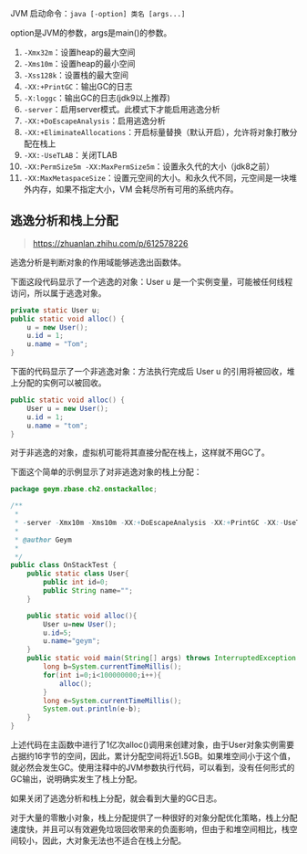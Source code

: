 JVM 启动命令：`java [-option] 类名 [args...]`

option是JVM的参数，args是main()的参数。

1. `-Xmx32m`：设置heap的最大空间
1. `-Xms10m`：设置heap的最小空间
1. `-Xss128k`：设置栈的最大空间
1. `-XX:+PrintGC`：输出GC的日志
1. `-X:loggc`：输出GC的日志(jdk9以上推荐)
1. `-server`：启用server模式。此模式下才能启用逃逸分析
1. `-XX:+DoEscapeAnalysis`：启用逃逸分析
1. `-XX:+EliminateAllocations`：开启标量替换（默认开启），允许将对象打散分配在栈上
1. `-XX:-UseTLAB`：关闭TLAB
1. `-XX:PermSize5m -XX:MaxPermSize5m`：设置永久代的大小（jdk8之前）
1. `-XX:MaxMetaspaceSize`：设置元空间的大小。和永久代不同，元空间是一块堆外内存，如果不指定大小，VM 会耗尽所有可用的系统内存。



## 逃逸分析和栈上分配

> https://zhuanlan.zhihu.com/p/612578226

逃逸分析是判断对象的作用域能够逃逸出函数体。

下面这段代码显示了一个逃逸的对象：User u 是一个实例变量，可能被任何线程访问，所以属于逃逸对象。

```java
private static User u;
public static void alloc() {
    u = new User();
    u.id = 1;
    u.name = "Tom";
}
```

下面的代码显示了一个非逃逸对象：方法执行完成后 User u 的引用将被回收，堆上分配的实例可以被回收。

```java
public static void alloc() {
    User u = new User();
    u.id = 1;
    u.name = "tom";
}
```

对于非逃逸的对象，虚拟机可能将其直接分配在栈上，这样就不用GC了。

下面这个简单的示例显示了对非逃逸对象的栈上分配：

```java
package geym.zbase.ch2.onstackalloc;

/**
 * 
 * -server -Xmx10m -Xms10m -XX:+DoEscapeAnalysis -XX:+PrintGC -XX:-UseTLAB  -XX:+EliminateAllocations
 * 
 * @author Geym
 *
 */
public class OnStackTest {
    public static class User{
        public int id=0;
        public String name="";
    }

    public static void alloc(){
        User u=new User();
        u.id=5;
        u.name="geym";
    }
    public static void main(String[] args) throws InterruptedException {
        long b=System.currentTimeMillis();
        for(int i=0;i<100000000;i++){
            alloc();
        }
        long e=System.currentTimeMillis();
        System.out.println(e-b);
    }
}
```

上述代码在主函数中进行了1亿次alloc()调用来创建对象，由于User对象实例需要占据约16字节的空间，因此，累计分配空间将近1.5GB。如果堆空间小于这个值，就必然会发生GC。使用注释中的JVM参数执行代码，可以看到，没有任何形式的GC输出，说明确实发生了栈上分配。

如果关闭了逃逸分析和栈上分配，就会看到大量的GC日志。

对于大量的零散小对象，栈上分配提供了一种很好的对象分配优化策略，栈上分配速度快，并且可以有效避免垃圾回收带来的负面影响，但由于和堆空间相比，栈空间较小，因此，大对象无法也不适合在栈上分配。
